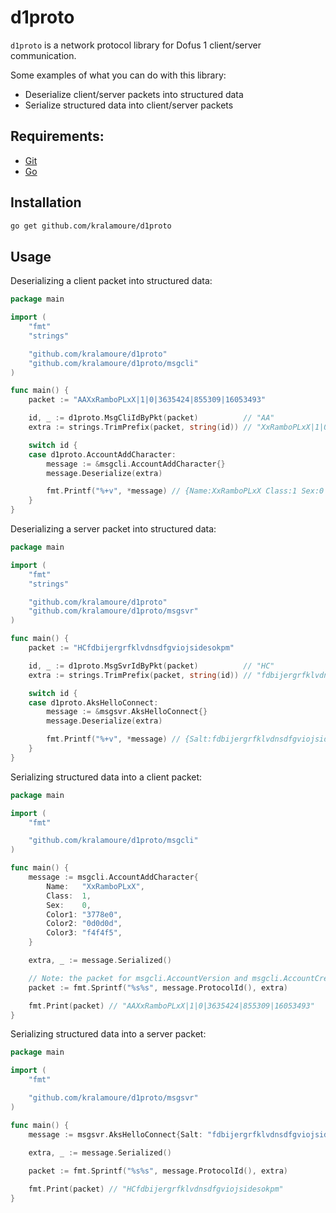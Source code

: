 # d1proto

`d1proto` is a network protocol library for Dofus 1 client/server communication.

Some examples of what you can do with this library:

- Deserialize client/server packets into structured data
- Serialize structured data into client/server packets

## Requirements:

- [Git](https://git-scm.com/)
- [Go](https://golang.org/)

## Installation

```sh
go get github.com/kralamoure/d1proto
```

## Usage

Deserializing a client packet into structured data:
 
```go
package main

import (
    "fmt"
    "strings"

    "github.com/kralamoure/d1proto"
    "github.com/kralamoure/d1proto/msgcli"
)

func main() {
    packet := "AAXxRamboPLxX|1|0|3635424|855309|16053493"

    id, _ := d1proto.MsgCliIdByPkt(packet)          // "AA"
    extra := strings.TrimPrefix(packet, string(id)) // "XxRamboPLxX|1|0|3635424|855309|16053493"

    switch id {
    case d1proto.AccountAddCharacter:
        message := &msgcli.AccountAddCharacter{}
        message.Deserialize(extra)

        fmt.Printf("%+v", *message) // {Name:XxRamboPLxX Class:1 Sex:0 Color1:3778e0 Color2:0d0d0d Color3:f4f4f5}
    }
}
```

Deserializing a server packet into structured data:
 
```go
package main

import (
    "fmt"
    "strings"

    "github.com/kralamoure/d1proto"
    "github.com/kralamoure/d1proto/msgsvr"
)

func main() {
    packet := "HCfdbijergrfklvdnsdfgviojsidesokpm"

    id, _ := d1proto.MsgSvrIdByPkt(packet)          // "HC"
    extra := strings.TrimPrefix(packet, string(id)) // "fdbijergrfklvdnsdfgviojsidesokpm"

    switch id {
    case d1proto.AksHelloConnect:
        message := &msgsvr.AksHelloConnect{}
        message.Deserialize(extra)

        fmt.Printf("%+v", *message) // {Salt:fdbijergrfklvdnsdfgviojsidesokpm}
    }
}
```

Serializing structured data into a client packet:
 
```go
package main

import (
    "fmt"

    "github.com/kralamoure/d1proto/msgcli"
)

func main() {
    message := msgcli.AccountAddCharacter{
        Name:   "XxRamboPLxX",
        Class:  1,
        Sex:    0,
        Color1: "3778e0",
        Color2: "0d0d0d",
        Color3: "f4f4f5",
    }

    extra, _ := message.Serialized()

    // Note: the packet for msgcli.AccountVersion and msgcli.AccountCredential should not include their protocol ID 
    packet := fmt.Sprintf("%s%s", message.ProtocolId(), extra)

    fmt.Print(packet) // "AAXxRamboPLxX|1|0|3635424|855309|16053493"
}
```

Serializing structured data into a server packet:
 
```go
package main

import (
    "fmt"

    "github.com/kralamoure/d1proto/msgsvr"
)

func main() {
    message := msgsvr.AksHelloConnect{Salt: "fdbijergrfklvdnsdfgviojsidesokpm"}

    extra, _ := message.Serialized()
 
    packet := fmt.Sprintf("%s%s", message.ProtocolId(), extra)

    fmt.Print(packet) // "HCfdbijergrfklvdnsdfgviojsidesokpm"
}
```
